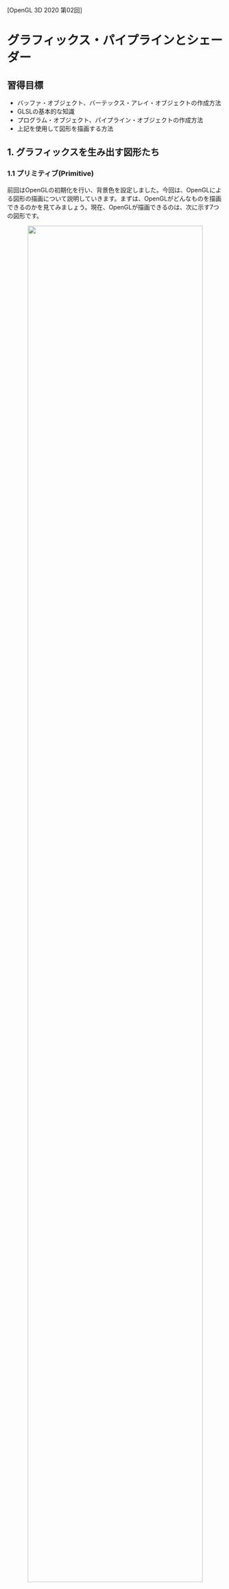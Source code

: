 [OpenGL 3D 2020 第02回]

# グラフィックス・パイプラインとシェーダー

## 習得目標

* バッファ・オブジェクト、バーテックス・アレイ・オブジェクトの作成方法
* GLSLの基本的な知識
* プログラム・オブジェクト、パイプライン・オブジェクトの作成方法
* 上記を使用して図形を描画する方法

## 1. グラフィックスを生み出す図形たち

### 1.1 プリミティブ(Primitive)

前回はOpenGLの初期化を行い、背景色を設定しました。今回は、OpenGLによる図形の描画について説明していきます。まずは、OpenGLがどんなものを描画できるのかを見てみましょう。現在、OpenGLが描画できるのは、次に示す7つの図形です。

<p align="center">
<img src="images/02_kind_of_primitives.png" width="90%" />
</p>

|定数名|説明|
|---|---|
|<ruby>GL_POINTS<rt>ジーエル・ポインツ</rt></ruby>|点の集まりです|
|<ruby>GL_LINES<rt>ジーエル・ラインズ</rt></ruby>|直線の集まりです|
|<ruby>GL_LINE_STRIP<rt>ジーエル・ライン・ストリップ</rt></ruby>|連続した直線です|
|<ruby>GL_LINE_LOOP<rt>ジーエル・ライン・ループ</rt></ruby>|GL_LINE_STRIPの最初と最後の点の間にも直線が引かれます|
|<ruby>GL_TRIANGLES<rt>ジーエル・トライアングルズ</rt></ruby>|三角形の集まりです|
|<ruby>GL_TRIANGLE_STRIP<rt>ジーエル・トライアングル・ストリップ</rt></ruby>|辺のつながった三角形の集まりです|
|<ruby>GL_TRIANGLE_FAN<rt>ジーエル・トライアングル・ファン</rt></ruby>|辺のつながった、最初の頂点を共有する三角形の集まりです|

これらの図形のことを「プリミティブ(Primitive)」と呼びます。プリミティブというのは「原型、原始的」という意味の英単語です。この7種類で表現できない形状は、プリミティブ組み合わせて作ります。あらゆる図形の原型となる形状だから「プリミティブ」という名前が付けられているのです。

>**【消えた四角形・多角形プリミティブ】**<br>OpenGL 3.0以前は、四角形を表す`GL_QUADS`(ジーエル・クアッズ)や、多角形を表す`GL_POLYGON`(ジーエル・ポリゴン)といったプリミティブがありました。しかし、それらはより基本的な形状で再現が可能なため、バージョン3.1において削除されました。<br>他に「隣接頂点付きプリミティブ」というプリミティブもあるのですが、「ジオメトリシェーダー」専用なので、本テキストでは扱いません。

このうち、現在もっともよく使われている図形は`GL_TRIANGLES`です。というのも、このプリミティブだけであらゆる図形を表現できるからです。現代の多くのGPUは、`GL_TRIANGLES`を特に効率的に処理できるように作られています。

>**【昔のGL_TRIANGLESは日陰者だった！？】**<br>まだPS2が現役のゲーム機だった頃、プリミティブの王者は`GL_TRIANGLE_STRIP`でした。その頃の`GL_TRIANGLES`はマイナーで非効率なプリミティブに過ぎませんでした。しかし、GPUの進化スピードは圧倒的で、わずか1世代で彼らの立場は逆転してしまいました。もはや`GL_TRIANGLE_STRIP`や`GL_TRIANGLE_FAN`を使おうとする者はいません。

### 1.2 <ruby>頂点<rt>ちょうてん</rt></ruby>(Vertex)

プリミティブを構成する点のことを「頂点(Vertex(バーテックス))」といいます。そして、頂点の座標や色などのパラメータの集合を「頂点データ」といいます。ゲームのキャラクターや背景のほとんどは、どんなに複雑な形状であっても、これらのプリミティブを組み合わせることで描画されています。

また、同じ頂点データであっても、プリミティブを変えることで異なる図形を描画することができます。

<div style="page-break-after: always"></div>

## 2. グラフィックス・パイプライン

### 2.1 グラフィックス・パイプラインの概要

OpenGLはプリミティブを描画することできる、ということが分かりました。早速描画しよう！となるところですが、その前に、OpenGLがどのような手順でプリミティブを描画するのかを説明しましょう。

OpenGLの描画は、それぞれが異なる処理を行う「ステージ」という単位に分けられています。ステージが順番に実行されることで、最終的にレンダー・バッファ(Render Buffer。描画した画像を格納するメモリ上の領域)にプリミティブが描画されます。

この、「ステージが順番に実行される仕組み」のことを「グラフィックス・パイプライン」と呼びます。グラフィックス・パイプラインは次のような構造になっています。

<p align="center">
<img src="images/02_graphics_pipeline.png" width="75%" />
</p>

「石油パイプライン」という言葉を聞いたことがあるでしょうか。金属製の筒(つつ)を、線のように長くつないだもので、石油はこの中を通って、ある地点から別の地点へと運ばれていきます。グラフィックス・パイプラインは名前の通り、石油ではなく画像を運びます。

石油パイプラインと違うところは、画像がパイプラインの中を進んでいくごとに、少しずつ加工されていく点です。自動車工場なんかで製品がベルトコンベアの上を流れていって、それをちょっとずつ組み立てていく「ライン生産方式」のほうが、イメージとしては近いでしょう。

### 2.2 <ruby>Vertex Puller<rt>バーテックス・プラー</rt></ruby>(VP)

ここからは、パイプラインの動作を順番に説明します。VP(バーテックス・プラー)はグラフィックス・パイプラインの最初のステージです。VPはGPUメモリからひとつずつ頂点データを取り出し、Vertex  Shaderステージへ渡します。取り出されるのは頂点データのうちVertex Shaderが実際に必要とする情報だけです。どの情報を取り出せばいいかは、「頂点アトリビュート」というパラメーターで設定します。

>**【補足】**<br>Vertex(ばーてっくす)は「頂点」という意味で、Pull(ぷる)は「引っ張る」という意味です。つまり、Vertex Pull-erは「頂点データを引っ張り出す装置」といった意味合いになります。

### 2.3 <ruby>Vertex Shader<rt>バーテックス・シェーダー</rt></ruby>(VS)

VS(バーテックス・シェーダー)は最初のプログラム可能なステージです。VPで読み取られた全ての頂点データは、最初にこのステージで処理されます。VSでは、プリミティブの回転、拡大縮小、移動のほか、座標系の変換、頂点単位のライティングなど、様々な操作を行うことができます。VSは省略できません。

>**【補足】**<br>Shade(しぇーど)は「光を遮る、陰影を付ける」という意味です。ですから、Shade-rは「陰影を付ける装置」といった意味になります。

### 2.4 <ruby>Tessellation Control Shader<rt>テッセレーション・コントロール・シェーダー</rt></ruby>(TCS)

TCS(テッセレーション・コントロール・シェーダー)は「テッセレーション」ステージの最初のステージです。テッセレーション・ステージは3つのステージで構成され、共同で「テッセレーション」と呼ばれる処理を行います。テッセレーションは「同じ模様を隙間なく敷き詰める」という意味の単語です。コンピューター・グラフィックスの世界では「描画する画像に細かなディテールを加えるために、プリミティブをより多くの小さなプリミティブに分割する」操作のことを指します。

基本的な使い方は、頂点データを低ポリゴンモデルにしておき、テッセレーション・ステージで高ポリゴンモデルを生成する、というものです。頂点データは低ポリゴンモデルのみ用意すればいいので、GPUメモリを節約できます。

TCSは、新たに作成する小さなプリミティブの頂点データを、どこに、どのように作成するかを指定する作業を担当します。TCSはVSと同様にプログラム可能なステージです。テッセレーション・ステージは省略可能ですが、3つのステージはセットで扱われるため、3つ全てを使用するか、全て省略するかのいずれかになります。

本テキストではテッセレーションについては扱いません。そのため、TCSについてもこれ以上詳細な説明はしませんが、このようなステージがあるということは覚えておいてください。

### 2.5 <ruby>Tessellation Primitive Generation<rt>テッセレーション・プリミティブ・ジェネレーター</rt></ruby>(TPG)

TPG(テッセレーション・プリミティブ・ジェネレーション)は「テッセレーション」ステージの2番目のステージです。これはVPと同じく固定機能のステージです。TPGはTCSからの情報を受け取り、実際に小さなプリミティブへと分割し、最後のテッセレーション：ステージであるTESへと送ります。

### 2.6 <ruby>Tessellation Evaluation Shader<rt>テッセレーション・エバリュエーション・シェーダー</rt></ruby>(TES)

TES(テッセレーション・エバリュエーション・シェーダー)は最後の「テッセレーション」ステージです。TESはTCS同様にプログラム可能なステージで、TPGから受け取ったプリミティブの座標や色を変形し、実際に複雑なディテールを加える役割を持ちます。

### 2.7 <ruby>Geometry Shader<rt>ジオメトリ・シェーダー</rt>(GS)

GS(ジオメトリ・シェーダー)は、ひとつのプリミティブの全頂点データを受け取り、0個以上のプリミティブの頂点データを生成して後段のステージへ送ります。プリミティブを増やすという点は「テッセレーション」ステージと似ていますが、このステージの特徴は、頂点を増やすだけでなく、削除もできることです。

テッセレーションは「元のプリミティブを分割する」という処理に最適化され、大量のプリミティブを生成するのに向いているのに対して、GSは「プリミティブの頂点データから別のプリミティブを生成する、あるいは削除する」という、比較的小規模かつ汎用的な処理を得意とします。

GSはプログラム可能なステージです。また、テッセレーション・ステージと同様に省略することができます。GSはパーティクルの描画や輪郭線の生成など、様々な用途で使われています。本テキストではGSは扱いません。

### 2.8 <ruby>Primitive Assembly<rt>プリミティブ・アセンブリ</rt></ruby>(PA)

PA(プリミティブ・アセンブリ)は、前段のステージで変換された1つ以上の頂点データを蓄積し、プリミティブを構成できる数になった段階で、まとめて次のステージへ渡します。例えば`GL_TRIANGLES`の場合は3つです。PAは固定機能のステージです。

### 2.9 <ruby>Rasterization<rt>ラスタライゼーション</rt></ruby>(RS)

RS(ラスタライゼーション)は、PAから送られたプリミティブをもとにフラグメントと呼ばれるピクセル片を生成し、後段のFragment Shaderへと送ります。RSは固定機能ステージです。各フラグメントは2～3つの頂点データを補間した値を持ちます。

RSはまた、裏向きのプリミティブを除去したり(カリングといいます)、プリミティブの画面に表示されない部分を切り捨てたり (クリッピングといいます) します。また、RSは「ビューポート」というパラメータを使って、「クリッピング空間」から「スクリーン空間」への変換を行います。これらについては今後のテキストで説明します。

### 2.10 <ruby>Fargment Shader<rt>フラグメント・シェーダー</rt></ruby>(FS)

FS(フラグメント・シェーダー)は最後のプログラム可能なステージで、RSより送られてきたフラグメントから、実際の色を計算します。VSがひとつの頂点データを受けとり、ひとつの頂点を送り出すように、FSもひとつのフラグメントを受け取り、ひとつの色を送り出します。FSは主に、フラグメント単位のライティングを行うために使用されます。

>**【補足】**<br>Fragment(ふらぐめんと)は「破片、断片」という意味です。OpenGLにおける「Fragment」とは、RSがプリミティブを分解したあとの、ピクセル単位の個々の領域を指す単語です。

### 2.11 <ruby>Per-Fragment Operations<rt>パー・フラグメント・オペレーション</rt></ruby>(PFO)

PFO(パー・フラグメント・オペレーションズ)はグラフィックス・パイプラインの最後のステージです。PFOは固定機能のステージで、FSから送られてきた色情報と深度情報を「レンダー・バッファ」や「デプス・バッファ」、「ステンシル・バッファ」と呼ばれるメモリ上の領域に書き込んでくれます。

PFOはまた、FSからの色情報とレンダー・バッファの色を、さまざまな方法で合成する機能も備えています。このステージの結果が、レンダー・バッファに書き込まれることになります。

### 2.12 この章のまとめ

OpenGLでは、グラフィックス・パイプラインに頂点データや座標変換行列などのパラメータを送り込むことで、プリミティブを描画します。また、グラフィックス・パイプラインのパラメータを変えることで、同じ頂点データでも異なる表現を行うことが可能です。本テキストでは、実際に頂点シェーダーとフラグメントシェーダーのプログラムを作成してもらいます。

<div style="page-break-after: always"></div>

## 3. 頂点バッファ

### 3.1 <ruby>GLContext<rt>ジーエル・コンテキスト</rt></ruby>名前空間を定義する

プリミティブの描画は以下の手順で行います。

1. 「バッファ・オブジェクト」を作成し、頂点データを格納する。
2. 「バーテックス・アレイ・オブジェクト」を作成し、頂点データをグラフィックス・パイプラインに接続する。
3. シェーダー・コードから「プログラム・オブジェクト」を作成する。
4. 「パイプライン・オブジェクト」を作成し、シェーダーをグラフィックス・パイプラインに接続する。
5. 「バーテックス・アレイ・オブジェクト」と「パイプライン・オブジェクト」を使って図形を描画する。

基本的にOpenGLのすべての機能は、直接または間接にOpenGLコンテキストと関わっています。そこで、本テキストでは`GLContext`(ジーエル・コンテキスト)という名前空間を作成し、上記の手順に必要な関数やクラスはすべてこの名前空間内に定義することにします。

なんでも`Main.cpp`に書いてしまうと、必要な関数やクラスが見つけにくくなってしまいます。ですから、`GLContext`名前空間用のファイルを追加しましょう。「ソリューションエクスプローラー」の「ソースファイル」を右クリックし、「追加→新しい項目」と選択して「新しい項目の追加」ウィンドウを開いてください。

<p align="center">
<img src="images/02_add_new_header_file.png" width="80%" />
</p>

左側のリストの`Visual C++`をクリックし(①)、次に中央のリストの`ヘッダーファイル(.h)`をクリックします(②)。そして、「名前」テキストボックスに`GLContext.h`と入力してください(③)。次に、「場所」テキストボックスの内容が`プロジェクトのパス\Src`となるように、末尾に`\Src`を加えてください。既に付いている場合は何もしなくて結構です(④)。

①～④が正しく指定できていることを確認したら、「追加」ボタンをクリックします(⑤)。これでヘッダファイルが追加されました。

ソリューションエクスプローラーから`GLContext.h`を選択して開いてください。そして、そこに以下のプログラムを追加してください(`#pragma once`は消してください)。

```diff
+/**
+* @file GLContext.h
+**/
+#ifndef GLCONTEXT_H_INCLUDED
+#define GLCONTEXT_H_INCLUDED
+#include <glad/glad.h>
+
+namespace GLContext {
+
+} // namespace GLContext
+
+#endif // GLCONTEXT_H_INCLUDED
+
```

さらに、`GLContext.cpp`を追加しましょう。`GLContext.h`のときと同じ手順で「新しい項目の追加」ウィンドウを開きます。今度は中央のリストから`C++ファイル(.cpp)`を選択し、名前欄に`GLContext.cpp`と入力してください。場所が`プロジェクトのパス\Src`となっていることを確認したら、「追加」ボタンをクリックしてください。

「ソリューションエクスプローラー」から`GLContext.cpp`を開き、次のプログラムを追加してください。

```diff
+/**
+* @file GLContext.cpp
+*/
+#include "GLContext.h"
+
+/**
+* OpenGLコンテキストに関する機能を格納する名前空間.
+*/
+namespace GLContext {
+
+} // namespace GLContext
+
```

### 3.2 頂点データ型を定義する

全てのプリミティブは頂点の集まりです。1章の図で、番号の振られた点のひとつひとつが頂点です。プリミティブを描画するためには、まず頂点のデータ構造を設計し、その構造に従って頂点データを用意しなければなりません。

前述のとおり、OpenGLのプリミティブの種類は限定されています。そのかわり、頂点を定義するためのデータ構造は、ある程度自由に設計できるようになっています。各頂点には少なくとも16個のパラメータを割り当てることができます。それぞれのデータは8bitから64bitまでの様々な型を使えます。

頂点データはこの情報に従ってグラフィックス・パイプラインへと送られます。そしてバーテックス・プラーが必要なデータだけを取り出して、次のステージへと送り出します。

ということで、まずは頂点データを用意します。最初に頂点データの構造を設計します。頂点データには、座標、頂点色、テクスチャ座標など、さまざまな要素が含まれます。これは例えば`float`型の配列などで定義することもできます。しかし単なる配列では、ある値がどの要素を表したものなのかが分かりにくいです。また、すべての要素に同じ型を使わなければなりません。

そこで、通常は要素ごとに構造を定義します。今回は、座標と色という2つの要素を、C++の構造体として定義していきす。座標は`Position`(ポジション)、色は`Color`(カラー)という名前にします。`GLContext.h`のインクルード指令の下に、次のプログラムを追加してください。

```diff
 #ifndef GLCONTEXT_H_INCLUDED
 #define GLCONTEXT_H_INCLUDED
 #include <glad/glad.h>
+
+/// 三次元座標型.
+struct Position
+{
+  float x, y, z;
+};
+
+/// RGBAカラー型.
+struct Color
+{
+  float r, g, b, a;
+};

 namespace GLContext {

 } // namespace GLContext
```

### 3.3 頂点データを定義する

定義した型を使って「頂点データ」を作ります。最初なので、三角形をひとつだけ作ることにします。まずはヘッダファイルをインクルードします。`Main.cpp`を開き、`glad.h`のインクルード文の下に次のプログラムを追加してください。

```diff
 * @file Main.cpp
 */
 #include <glad/glad.h>
+#include "GLContext.h"
 #include <GLFW/glfw3.h>
 #include <string>
 #include <iostream>
```

続いて、プラグマ指令の下に次のプログラムを追加してください。

```diff
 #include <iostream>

 #pragma comment(lib, "opengl32.lib")
+
+/// 座標データ.
+const Position positions[] = {
+  {-0.33f, -0.5f, 0.5f },
+  { 0.33f, -0.5f, 0.5f },
+  { 0.0f,  0.5f, 0.5f },
+};
+
+/// 色データ.
+const Color colors[] = {
+  { 0.0f, 0.0f, 1.0f, 1.0f }, // 青
+  { 0.0f, 1.0f, 0.0f, 1.0f }, // 緑
+  { 1.0f, 0.0f, 0.0f, 1.0f }, // 赤
+};

 /**
 * OpenGLからのメッセージを処理する.
```

`positions`(ポジションズ, positionの複数形)の3つの値は、頂点のX,Y,Z座標です。`colors`(カラーズ, colorの複数形)は赤(R)、緑(G)、青(B)、不透明度(A)です。頂点座標は「ワールド座標系」という空間内の位置を示しています。今回のプログラムでは、ワールド座標系は、次に示すような中心を原点(0,0,0)とする空間となります。

<p align="center">
<img src="images/02_world_coordinates.png" width="50%" />
</p>

図ではZ軸が斜めに描かれていますが、実際には原点からまっすぐ奥へ向かっています。また、ここでは空間の大きさを±1としています。空間について何も設定しない場合、OpenGLはこの大きさの空間に含まれるものを画面に表示します。空間や座標系については、次回以降の講義で説明します。

カラーは各色成分の量で、`0.0`～`1.0`の値をとります。例えば`{1, 0, 0, 1}`は「不透明な赤色」です。また、コンピュータグラフィックスのRGB成分は、色成分を重ねていくと明るさが上がる「加色混合法」が使われます。そのため、`{1,1,1,1}`は「不透明な白」、`{0,0,0,1}`は「不透明な黒」となります。

### 3.4 <ruby>Vertex Buffer Object<rt>バーテックス・バッファ・オブジェクト</rt></ruby>(VBO)を作成する

頂点データを格納するオブジェクトのことを`Vertex Buffer Object`(VBO, バーテックス・バッファ・オブジェクト)といいます。`VBO`はGPUメモリに作られる「バッファ・オブジェクト(データを格納するメモリ上の領域)」の一種です。

VBOを作成するには、`glCreateBuffers`(ジーエル・クリエイト・バッファーズ)と`glNamedBufferStorage`(ジーエル・ネームド・バッファ・ストレージ)を使います。これらをVBOを作成する関数としてまとめましょう。名前は`CreateBuffer`(クリエイト・バッファ)とします。`GLContext.h`を開き、次のプログラムを追加してください。

```diff
   float r, g, b, a;
 };

 namespace GLContext {
+
+GLuint CreateBuffer(GLsizeiptr size, const GLvoid* data);

 } // namespace GLContext

 #endif // GLCONTEXT_H_INCLUDED
```

`GLsizeiptr`(ジーエル・サイズ・アイ・ポインタ)や`GLvoid`(ジーエル・ボイド)、`GLuint`(ジーエル・ユー・イント)は、`glad.h`においてtypedef宣言されている型です。x86環境では、それぞれC++の`int`、`void`、`unsigined int`と同じ意味を持ちます。しかし、他の環境では異なる宣言になっている可能性があります。

というのも、OpenGLではパラメータごとに必要なビット数が厳密に決められているからです。C++言語では型のビット数にある程度の自由を認めています。そのため、ある環境では32ビットだったのに別の環境では64ビットになる、ということがありえます。

そこで、OpenGLは専用の型を使うことで、どんな環境でもビット数が変わらないようにしているのです。

>**【`GLsizeiptr`ってどんな型？】**<br>
>`sizei`の部分が「何かの量または大きさ(つまりサイズ)を表す整数型」という意味、`ptr`の部分が「ポインタに変換可能な型」という意味です。

続いて`GLContext.cpp`を開き、次のプログラムを追加してください。

```diff
 /**
 * OpenGLコンテキストに関する機能を格納する名前空間.
 */
 namespace GLContext {
+
+/**
+* バッファオブジェクトを作成する.
+*
+* @param size データのサイズ.
+* @param data データへのポインタ.
+*
+* @return 作成したバッファオブジェクト.
+*/
+GLuint CreateBuffer(GLsizeiptr size, const GLvoid* data)
+{
+  GLuint id = 0;
+  glCreateBuffers(1, &id);
+  glNamedBufferStorage(id, size, data, 0);
+  return id;
+}

 } // namespace GLContext
```

`glCreateBuffers`(ジーエル・クリエイト・バッファーズ)は、OpenGLの管理下にあるメモリ領域を扱うためのオブジェクト(バッファ・オブジェクトと言います)を作成します。

<p><code class="tnmai_code"><strong>【書式】</strong><br>
glCreateBuffers(作成する個数, 作成したオブジェクトのID格納先アドレス);
</code></p>

この関数は同時に複数のバッファ・オブジェクトを作成できますが、通常はひとつずつ作ります。というのは、同時に複数作る機会はほとんどないからです。

`glNamedBufferStorage`(ジーエル・ネームド・バッファ・ストレージ)は、バッファ・オブジェクトのメモリを確保し、そこにデータを転送する関数です。

<p><code class="tnmai_code"><strong>【書式】</strong><br>
glNamedBufferStorage(バッファ・オブジェクトのID, データのバイト数,<br>
&emsp;転送するデータのアドレス, 利用方法);
</code></p>

最後にある「利用方法」という引数は、メモリの読み書きを行うかどうか、行うならいつ・どのような手段で行うか、といった情報を指定します。OpenGLはこのパラメーターに応じて、バッファ・オブジェクトが最もパフォーマンスを発揮できるような設定をしてくれます。利用方法には以下の6種類があり、用途に応じて組み合わせることができます。何も指定しない場合は`0`を設定します。

|名前|説明|
|:-:|:--|
|<ruby>GL_DYNAMIC_STORAGE_BIT<rt>ジーエル・ダイナミック・ストレージ・ビット</rt></ruby> | `glBufferSubData`を使って更新することができる。|
|<ruby>GL_MAP_READ_BIT<rt>ジーエル・マップ・リード・ビット</rt></ruby> | `glMapBufferRange`を使って読み取ることができる。 |
|<ruby>GL_MAP_WRITE_BIT<rt>ジーエル・マップ・ライト・ビット</rt></ruby> | `glMapBufferRange`を使って書き込むことができる。 |
|<ruby>GL_MAP_PERSISTENT_BIT<rt>ジーエル・マップ・パーシステント・ビット</rt></ruby> | `GPU`が読み書きを行っている最中でも読み書きできる。 |
|<ruby>GL_MAP_COHERENT_BIT<rt>ジーエル・マップ・コヒーレント・ビット</rt></ruby> | 書き込みの結果が次の処理ですぐ利用できれる。 |
|<ruby>GL_CLIENT_STORAGE_BIT<rt>ジーエル・クライアント・ストレージ</rt></ruby> | OpenGLに読み書き用のCPUメモリの確保を許可する。 |

どの利用方法を選ぶべきなのかは状況次第です。例えば3Dモデルの描画では全く使いません。しかし、例えばスプライトのようなオブジェクトでは、頂点データを毎フレーム更新する必要があります。その場合は`GL_MAP_WRITE_BIT`などを指定して書き込みを可能にします。

>**【補足】**<br>
>OpenGL バージョン4.4以前は、`glGenBuffers`、`glBindBuffer`、`glBufferData`という関数を使ってVBOを作成していました。バージョン4.5で作り方が変わった理由は、これらの関数が現代的なGPUの特性に合っておらず、扱いにくくなってきたからです。

### 3.5 <ruby>Vertex Array Object<rt>バーテックス・アレイ・オブジェクト</rt></ruby>(VAO)について

頂点データには座標や色といったさまざまな情報を、16種類まで指定することができます。どのような情報を指定するかはプログラマが自由に決められます。頂点データの構造を示すパラメーターのことを「頂点アトリビュート(vertex attribute)」といいます(attributeは「属性、特質」という意味です)。

<p align="center">
<img src="images/02_vao_attrib_binding.png" width="90%" />
</p>

OpenGLのグラフィックス・パイプラインにおいて、最初に頂点データを受け付けるのは`Vertex Puller(VP)`です。`VP`には少なくとも16個の「データの入り口」があります(環境によってはもっと多いこともあります)。つまり、少なくとも16個の頂点アトリビュートを設定できるということです。

さらに、頂点データを保持するバッファ・オブジェクトを、頂点アトリビュートを割り当てる必要があります。バッファ・オブジェクトと頂点アトリビュートを結びつけるパラメーターを「バインディング・ポイント」といいます。

OpenGLには、この2つの設定を行うための`Vertex Array Object`(VAO, バーテックス・アレイ・オブジェクト)というデータ構造が用意されています。上の図にあるように、頂点アトリビュートとバインディング・ポイントはそれぞれ配列(のようなもの)として、VAOによって管理されます。

VAOの作成と頂点アトリビュートの設定は、以下の手順で行います。

1. `glCreateVertexyArrays`(ジーエル・クリエイト・バーテックス・アレイズ)関数でVAOを作成。
2. `glEnableVertexArrayAttrib`(ジーエル・イネーブル・バーテックス・アレイ・アトリブ)、`glVertexArrayAttribFormat`(ジーエル・バーテックス・アレイ・アトリブ・フォーマット)、`glVertexArrayAttribBinding`(ジーエル・バーテックス・アレイ・アトリブ・バインディング)という3つの関数で頂点アトリビュートを設定。
3. `glVertexArrayVertexBuffer`(ジーエル・バーテックス・アレイ・バーテックス・バッファ)関数で頂点データをバインディング・ポイントに割り当てる。

### 3.6 VAOを作成する

それでは`VAO`を作成していきましょう。今回は、説明をしながら少しずつ作っていきます。`VAO`を作成するには`glCreateVertexArrays`(ジーエル・クリエイト・バーテックス・アレイズ)関数を使います。

まずは関数宣言を追加します。名前は`CreateVertexArray`(クリエイト・バーテックス・アレイ)としましょう。`GLContext.h`を開き、`CreateBuffer`関数の宣言の下に、次のプログラムを追加してください。

```diff
 namespace GLContext {

 GLuint CreateBuffer(GLsizeiptr size, const GLvoid* data);
+GLuint CreateVertexArray(GLuint vboPosition, GLuint vboColor);

 } // namespace GLContext

 #endif // GLCONTEXT_H_INCLUDED
```

続いて`GLContext.cpp`を開き、`CreateBuffer`関数の定義の下に次のプログラムを追加してください。

```diff
   glNamedBufferStorage(id, size, data, 0);
   return id;
 }
+
+/**
+* Vertex Array Objectを作成する.
+*
+* @param vboPosition VAOに関連付けられる座標データ.
+* @param vboColor    VAOに関連付けられるカラーデータ.
+*
+* @return 作成したVAO.
+*/
+GLuint CreateVertexArray(GLuint vboPosition, GLuint vboColor)
+{
+  GLuint id = 0;
+  glCreateVertexArrays(1, &id);
+
+  return id;
+}

 /**
 * OpenGLからのメッセージを処理する.
```

`glCreateVertexArrays`関数は、作成するのがVAOである、ということを除いては`glCreateBuffers`関数と似ています。

<p><code class="tnmai_code"><strong>【書式】</strong><br>
glCreateVertexArrays(作成する個数, 作成したVAOのID格納先アドレス);
</code></p>

この関数はまだ完成していません。このあと数節にわたって機能を追加し、段階的に完成させていきます。

<br>

### 3.7 頂点アトリビュートの有効化

次は頂点アトリビュートを有効化します。これには `glEnableVertexArrayAttrib`関数を使います。VAOを作成するプログラムの下に、次のプログラムを追加してください。

```diff
 GLuint CreateVertexArray(GLuint vboPosition, GLuint vboColor)
 {
   GLuint id = 0;
   glCreateVertexArrays(1, &id);
+
+  const GLuint positionIndex = 0;
+  glEnableVertexArrayAttrib(id, positionIndex);

   return id;
 }
```

定数`positionIndex`(ポジション・インデックス)は「有効にする頂点アトリビュートの番号」です。定数として定義しているのは、同じ番号をこのあとでも使うからです。こうして定数にしておくと、番号を変えたくなったときはこの定数を変えるだけで済みます。

`glEnableVertexArrayAttrib`関数の書式は次のようになっています。

<p><code class="tnmai_code"><strong>【書式】</strong><br>
glEnableVertexArrayAttrib(VAOのID, 頂点アトリビュートの番号);
</code></p>

この関数の機能は、「VAOのID」で指定されたVAOに対して、「頂点アトリビュートの番号」で指定した頂点アトリビュートを有効化する、というものです。

初期状態ではすべての番号が無効化されています。無効な頂点アトリビュートは、たとえ頂点データが指定されていても、それをグラフィックス・パイプラインには送りません。有効にすることで、頂点データがグラフィックス・パイプラインに送られるようになります。

「頂点アトリビュート」は、割り当てられたバッファ・オブジェクトから頂点データを取り出し、自分と同じ番号の「データの入り口」に送ります。データの入り口は16個あるので、頂点アトリビュートの番号は0～15のいずれかになります。

### 3.8 頂点アトリビュートを設定する

続いて、頂点アトリビュートを設定しましょう。これには`glVertexArrayAttribFormat`と`glVertexArrayAttribBinding`を使います。頂点アトリビュートを有効にするプログラムに、次のプログラムを追加してください。

```diff
   glCreateVertexArrays(1, &id);

   const GLuint positionIndex = 0;
+  const GLuint positionBindingIndex = 0;
   glEnableVertexArrayAttrib(id, positionIndex);
+  glVertexArrayAttribFormat(id, positionIndex, 3, GL_FLOAT, GL_FALSE, 0);
+  glVertexArrayAttribBinding(id, positionIndex, positionBindingIndex);

   return id;
 }
```

定数`positionBindingIndex`(ポジション・バインディング・インデックス)は、「割り当てるバインディング・ポイントの番号」です。これも1回限りではないので定数としています。

`glVertexArrayAttribFormat`関数は、VPに送り込むデータの種類や数などを設定します。

<p><code class="tnmai_code"><strong>【書式】</strong><br>
glVertexArrayAttribFormat(VAOのID, 頂点アトリビュートの番号,<br>
&emsp;要素に含まれるデータ数, データの型, 正規化の有無, 相対オフセット値);
</code></p>

「VAOのID」、「頂点アトリビュートの番号」はすぐに理解できると思います。「要素に含まれるデータ数」は、例えば上記のプログラムでは`3`になっています。ここで設定する要素はX, Y, Zの3つのデータで構成される三次元座標だからです。もし二次元座標を設定するなら`2`になるでしょう。

「データの型」は、要素を構成する個々のデータの型を指定します。三次元座標型のデータ型は`float`なので、対応するOpenGLの型である<ruby>`GL_FLOAT`<rt>ジーエル・フロート</rt></ruby>を指定しています。

「正規化の有無」と「相対オフセット値」の2つは、より効率的なデータ構造を作るためのパラメーターですi。当面は、これらについて気にする必要はありません。常に`GL_FALSE`と`0`を指定してください。

>**【正規化の有無と相対オフセット値】**<br>
>詳しくは`https://www.khronos.org/registry/OpenGL-Refpages/gl4/html/glVertexAttribFormat.xhtml`を参照してください。

`glVertexArrayAttribBinding`関数は、頂点アトリビュートが参照する「バインディング・ポイント」を設定します。

<p><code class="tnmai_code"><strong>【書式】</strong><br>
glVertexArrayAttribBinding(VAOのID, 頂点アトリビュートの番号,<br>
&emsp;バインディング・ポイントの番号);
</code></p>

上記のプログラムでは「頂点アトリビュートの番号」は`positionIndex`、つまり`0`で、「バインディング・ポイントの番号」は`positionBindingIndex`、これも`0`です。ですから、「0番目の頂点アトリビュートに、0番目のバインディング・ポイントを割り当てる」という意味になります。

### 3.9 バッファ・オブジェクトをバインディング・ポイントに設定する

最後に、バッファ・オブジェクトをバインディング・ポイントに割り当てます。これには`glVertexArrayVertexBuffer`(ジーエル・バーテックス・アレイ・バーテックス・バッファ)関数を使います。頂点アトリビュートを設定するプログラムの下に、次のプログラムを追加してください。

```diff
   glVertexArrayAttribFormat(id, positionIndex, 3, GL_FLOAT, GL_FALSE, 0);
   glVertexArrayAttribBinding(id, positionIndex, positionBindingIndex);
+  glVertexArrayVertexBuffer(
+    id, positionBindingIndex, vboPosition, 0, sizeof(Position));

   return id;
 }
```

`glVertexArrayVertexBuffer`関数は、バッファ・オブジェクトをバインディング・ポイントに割り当てます。同時にデータの取り出し方も指定します。

<p><code class="tnmai_code"><strong>【書式】</strong><br>
glVertexArrayVertexBuffer(VAOのID, バインディング・ポイントの番号,<br>
&emsp;バッファ・オブジェクトのID, 最初の要素の位置, 要素間の距離);
</code></p>

最初の3つの引数については難しくないでしょう。残る2つが「データの取り出し方」を指定する引数です。

「最初の要素の位置」には、VPに送る要素の位置をバッファ・オブジェクト先頭からのバイト数で指定します。実はバッファ・オブジェクトには目的の異なる要素をまとめて入れられます。その場合、この引数を使って要素の位置を指定します。今回は、バッファ・オブジェクトごとに一種類の要素だけ入れていくので`0`を指定しています。

「要素間の距離」は、ある要素の先頭から次の要素の先頭までのバイト数です。一般的には要素自身のバイト数を指定します(上記のプログラムでは`sizeof(Position)`になります)。

<p align="center">
<img src="images/02_buffer_object_offset.png" width="40%" /><br>
[赤=最初の要素の位置　青=要素間の距離]
</p>

>**【補足】**<br>上の図で要素間の距離が`12`なのは、三次元座標が3つの`float`で表されているからです。ほとんどの環境では`float`の大きさは4バイトなので、`4 * 3 = 12`バイトになるわけです。

### 3.10 カラー要素の頂点アトリビュートを設定する

三次元座標に続いて、カラー要素を頂点アトリビュートに設定しましょう。三次元座標の頂点アトリビュートを設定するプログラムの下に、次のプログラムを追加してください。

```diff
   glVertexArrayAttribBinding(id, positionIndex, positionBindingIndex);
   glVertexArrayVertexBuffer(
     id, positionBindingIndex, vboPosition, 0, sizeof(Position));
+
+  const GLuint colorIndex = 1;
+  const GLuint colorBindingIndex = 1;
+  glEnableVertexArrayAttrib(id, colorIndex);
+  glVertexArrayAttribFormat(id, colorIndex, 4, GL_FLOAT, GL_FALSE, 0);
+  glVertexArrayAttribBinding(id, colorIndex, colorBindingIndex);
+  glVertexArrayVertexBuffer(id, colorBindingIndex, vboColor, 0, sizeof(Color));

   return id;
 }
```

番号が`1`になっていたり、「要素に含まれるデータ数」が`4`になっていたりと、三次元座標のときとは細部が異なる点に注意してください。

### 3.11 早期にエラーを補足する

ところで、もしバッファ・オブジェクトの作成に失敗すると、IDは0になります。そのことに気づかずに`CreateVertexArray`の引数にしてしまったら、一体どうなるのでしょう？

答えは「何も起こらない」です。`glVertexArrayVertexBuffer`関数のバッファ・オブジェクトIDが0だった場合、単に割り当てを解除するだけです。もともと割り当てられていなければ何もしません。

さて、ここからが問題です。バッファ・オブジェクトが割り当てられていないので、頂点データが`VP`に送られることもありません。結果として「エラーはないのに画面には何も表示されない、あるいは変な表示になる」ということが起こります。こういう状態を直さずに後回しにすると、そのうちどこを直せばいいのか分からなくなってしまいます。

こういうことを防ぐには、早い段階でエラーを補足することが大切です。今回の場合は「バッファ・オブジェクトが0の場合は0を返す」とするのがよいでしょう。`CreateVertexArray`関数の先頭に、次のプログラムを追加してください。

```diff
 GLuint CreateVertexArray(GLuint vboPosition, GLuint vboColor)
 {
+  if (!vboPosition || !vboColor) {
+    std::cerr << "[エラー]" << __func__ << ":バッファオブジェクトが0です。\n";
+    return 0;
+  }
+
   GLuint id = 0;
   glCreateVertexArrays(1, &id);
```

これでVAOを作成する関数は完成です。

### 3.12 VAOを作成する

作成した頂点データから`VAO`を作成しましょう。メインループの手前に、次のプログラムを追加してください。

```diff
     glfwTerminate();
     return 1;
   }

   glDebugMessageCallback(DebugCallback, nullptr);
+
+  // VAOを作成する.
+  const GLuint vboPosition = GLContext::CreateBuffer(sizeof(positions), positions);
+  const GLuint vboColor = GLContext::CreateBuffer(sizeof(colors), colors);
+  const GLuint vao = GLContext::CreateVertexArray(vboPosition, vboColor);
+  if (!vao) {
+    return 1;
+  }

   // メインループ.
   while (!glfwWindowShouldClose(window)) {
     glClearColor(0.1f, 0.3f, 0.5f, 1.0f);
```

`CreateBuffer`関数で座標バッファとカラーバッファを作成し、それを`CreateVertexArray`関数に渡して`VAO`を作成します。作成に成功すれば、`vao`変数には0以外の値が代入されます。そこで、`vao`が`0`ならば`1`を返して終了するようにしています。

これで`VAO`を作ることができました。

<div style="page-break-after: always"></div>

## 4. シェーダー

### 4.1 頂点シェーダー

この章ではシェーダーを作成していきます。

OpenGLのシェーダーは`GLSL`(OpenGL Shading Language, オープン・ジーエル・シェーディング・ランゲージ)という言語で記述します。GLSLはC言語をベースにして、シェーダーにとって必要な機能や型を追加し、不要な機能を削除した言語です。このため、普通のCコンパイラではGLSLをビルドできません。代わりに、OpenGLの機能を使ってビルドします。

とりあえずシェーダー・プログラムを用意しましょう。一般的にはファイルから読み込むのですが、ひとまず`Main.cpp`に直接書いていくことにします。次のように、`RGBAカラー型`の定義の下に、`VS`ステージで実行される頂点シェーダー・プログラムを追加してください。

```diff
   {1.0f, 0.0f, 0.0f, 1.0f},
 };
+
+/// 頂点シェーダー.
+static const char* vsCode =
+  "#version 450 \n"
+  "layout(location=0) in vec3 vPosition; \n"
+  "layout(location=1) in vec4 vColor; \n"
+  "layout(location=0) out vec4 outColor; \n"
+  "out gl_PerVertex { \n"
+  "  vec4 gl_Position; \n"
+  "}; \n"
+  "void main() { \n"
+  "  outColor = vColor; \n"
+  "  gl_Position = vec4(vPosition, 1.0); \n"
+  "} \n";

 /**
 * バッファオブジェクトを作成する.
```

### 4.2 バージョン番号

シェーダー・プログラムの先頭にある`#version 450`はシェーダーの「バージョン指定」です。OpenGL 3.3以前は、OpenGLのバージョンが上がる毎にGLSLの小数点以下が1ずつ増えていました。3.3以降は、OpenGLとGLSLは同じバージョン番号を使うようになっています。`#version`に指定する値は、GLSLのバージョン番号を100倍した値を指定します。例えばバージョン4.5の場合は`4.5*100=450`を指定します。

>**【補足】**<br>シェーダーをプログラム中の文字列として書く場合、`#version`のようなプリプロセッサ指令の末尾には`\n`が必要です。C++のプリプロセッサと同じく、GLSLのプリプロセッサも改行だけを行の終わりとみなすからです。

### 4.3 <ruby>layout<rt>レイアウト</rt></ruby>修飾子

バージョン番号の下にあるのは、各シェーダー・ステージへの入力、および出力に使われる変数です。これらの変数定義の先頭にある`layout`(レイアウト)は「レイアウト修飾子」と呼ばれるもので、次の構文を持ちます。

<p><code class="tnmai_code"><strong>【構文】</strong><br>
layout(qualifier1 = value1, qualifier2 = value2, …)
</code></p>

レイアウト修飾子は、変数の入出力先を指定したり、属性を設定することができます。例えば、入出力先を指定するには、シェーダー・プログラムのように`location`(ロケーション)修飾子を使います。`value`(バリュー)の部分に「ロケーション番号(何番目の入出力に割り当てるか)」を指定します。

### 4.4 <ruby>in<rt>イン</rt></ruby>, <ruby>out<rt>アウト</rt></ruby>修飾子

シェーダーへの入力は`in`(イン)修飾子のついた変数に格納されます。`in`修飾子のついた変数のことを「`in`変数」または「入力変数」といいます。GPUは`in`変数に値を設定してからシェーダーを実行します。

頂点シェーダーの場合、`in`変数には、先に`glVertexArrayAttribFormat`関数によって指定した頂点データが格納されます。`in`変数の値をシェーダーで書き換えることはできません。上記の頂点シェーダーでは`vPosition`(ブイ・ポジション)と`vColor`(ブイ・カラー)が`in`変数です。

シェーダーからの出力は`out`(アウト)修飾子のついた変数に格納します。`out`修飾子のついた変数のことを「`out`変数」または「出力変数」といいます。基本的に、シェーダーはすべての`out`変数に値を設定しなければなりません。上記の頂点シェーダーでは`gl_Position`(ジーエル・ポジション)と`outColor`(アウト・カラー)が`out`変数になります。

`out`変数に値を格納すると、その値は次のシェーダー・ステージの`in`変数にコピーされます。

`gl_Position`は`GLSL`で定義方法と用途が決められている特別な変数です。この変数は常に`vec4`型です。そして、`out`修飾子の付いた`gl_PerVertex`(ジーエル・パー・バーテックス)ブロックのメンバでなくてはなりません。

`gl_PerVertex`のように用途が決められている変数には、ロケーションを指定することが出来ません。

### 4.5 in変数とout変数のロケーション番号

あるシェーダーにおいて、`in`変数と`out`変数に割り当てたロケーション番号が同じ値になることがあります。しかし、これらは実際には別々の場所を指します(電車の1番ドアと駅の1番出口が違うようなものです)。

例えば、上記の頂点シェーダーでは`vPosition`と`outColor`には同じ番号が指定されています。しかし、`vPosition`は`VP`からの入力、`outColor`は次のステージへの出力というように、違う場所を指しています。

<p align="center">
<img src="images/02_glsl_location_qualifier.png" width="66%" />
</p>

前段のシェーダーの`out`変数に書き込んだ値が、同じロケーション番号を持つ後段のシェーダーの`in`変数にコピーされます。ですから、ロケーション番号は、一緒に働くシェーダーのことを考慮して決めなければなりません。先に実行されるシェーダーの`out`変数と、後から実行されるシェーダーの`in`変数のロケーション番号が違っていると、シェーダーのビルドに失敗します。

### 4.6 <ruby>vec3<rt>ベク・スリー</rt></ruby>, <ruby>vec4<rt>ベク・フォー</rt></ruby>型

`vec3`(ベク・スリー)と`vec4`(ベク・フォー)は`GLSL`で定義されている型です(OpenGLではない点に注意！)。それぞれ、3つまたは4つの`float`型をまとめたものです。

ベクター型はコンストラクタを持っていて、`vec4(vPosition,　1.0)`のように書くと値を作成できます。

### 4.7 頂点シェーダーのmain関数

頂点シェーダーの`main`関数の内容はわずか2行です。`vColor`を`outColor`に代入する行と、`vPosition`を`gl_Position`に代入する行です。

`gl_Position`(ジーエル・ポジション)は`GLSL`において特別な意味を持つグローバル変数のひとつです。`GLSL`では、頂点座標は必ず`gl_Position`に格納しなければならないと決められています。

`GLSL`には、ほかにも特別なグローバル変数が存在します。いくつかのグローバル変数は、`gl_Position`のように明示的に定義しなければ使えません。しかし、他のいくつかのグローバル変数は`GLSL`が自動的に定義してくれるため、プログラムで定義しなくても使えます。

`gl_Position`は`vec4`型として定義されています。上記のシェーダーでは、`vec3`型の`vPosition`を代入するために、`vec4`コンストラクタを使って型を変換してから代入しています。

>**【組み込みのグローバル変数について】**<br>詳細は`https://www.khronos.org/opengl/wiki/Built-in_Variable_(GLSL)`を参照してください。

### 4.8 フラグメント・シェーダー

続いて、「フラグメント・シェーダー」を書きましょう。頂点シェーダー・プログラムの下に、次のプログラムを追加してください。

```diff
   "  outColor = vColor;"
   "  gl_Position = vec4(vPosition, 1.0);"
   "}";
+
+/// フラグメントシェーダー.
+static const GLchar* fsCode =
+  "#version 450 \n"
+  "layout(location=0) in vec4 inColor; \n"
+  "out vec4 fragColor; \n"
+  "void main() { \n"
+  "  fragColor = inColor; \n"
+  "} \n";

 /**
 * バッファオブジェクトを作成する.
```

バージョン番号やレイアウト修飾子、`in`、`out`修飾子については頂点シェーダーと同じです。

### 4.9 フラグメントシェーダーのmain関数

フラグメントシェーダーの`main`関数の内容はたった1行、`inColor`(イン・カラー)を`fragColor`(フラグ・カラー)に代入するだけです。

このシェーダー・プログラムが起動したとき、`inColor`には頂点シェーダーの`outColor`に書き込んだ値がコピーされています。そして、フラグメント・シェーダーの`fragColor`に書き込んだ値が画面に表示される色です。

>**【補足】**<br>実際には、フラグメント・シェーダーのあとには「パー・フラグメント・オペレーション」ステージが控えています。初期設定では何もしませんが、設定を変えると画面に表示される色も変化します。

<div style="page-break-after: always"></div>

## 5. シェーダーのビルド

### 5.1 関数宣言を追加する

シェーダー・プログラムは文字列のままでは使えません。OpenGLの関数を使ってビルドし、パイプラインに組み込む必要があります。この章ではビルドを行う関数を定義していきます。

まずは関数宣言を追加しましょう。ビルドを行う関数名は`CreateProgram`(クリエイト・プログラム)、パイプラインを作成する関数名は`CreatePipeline`(クリエイト・パイプライン)とします。`GLContext.h`を開き、次のプログラムを追加してください。

```diff
 namespace GLContext {

 GLuint CreateBuffer(GLsizeiptr size, const GLvoid* data);
 GLuint CreateVertexArray(GLuint vboPosition, GLuint vboColor);
+GLuint CreateProgram(GLenum type, const GLchar* code);
+GLuint CreatePipeline(GLuint vp, GLuint fp);

 } // GLContext namespace

 #endif // GLCONTEXT_H_INCLUDED
```

### 5.2 <ruby>BuildProgram<rt>ビルド・プログラム</rt></ruby>関数

それでは、シェーダーをビルドするプログラムを追加していきましょう。`vector`と`cerr`をを使いたいので、まずはヘッダファイルをインクルードします。`GLContext.cpp`を開き、次のプログラムを追加してください。

```diff
 * @file GLContext.cpp
 */
 #include "GLContext.h"
+#include <vector>
+#include <iostream>

 /**
 * OpenGLコンテキストに関する機能を格納する名前空間.
```

続いて、`CreateVertexArray`関数の定義の下に、次のプログラムを追加してください。

```diff
   glVertexArrayVertexBuffer(id, colorBindingIndex, vboColor, 0, sizeof(Color));

   return id;
 }

+/**
+* シェーダー・プログラムをビルドする.
+*
+* @param type シェーダーの種類.
+* @param code シェーダー・プログラムへのポインタ.
+*
+* @retval 0より大きい 作成したプログラム・オブジェクト.
+* @retval 0          プログラム・オブジェクトの作成に失敗.
+*/
+GLuint CreateProgram(GLenum type, const GLchar* code)
+{
+  GLuint program = glCreateShaderProgramv(type, 1, &code);
+  return program;
+}

 } // GLContext namespace
```

`glCreateShaderProgramv`(ジーエル・クリエイト・シェーダー・プログラム・ブイ)は、名前のとおりシェーダー・プログラムをビルドする関数です。

<p><code class="tnmai_code"><strong>【書式】</strong><br>
glCreateShaderProgramv(シェーダーの種類, コードの配列の要素数,<br>
&emsp;シェーダー・コードの配列);
</code></p>

「シェーダーの種類」には`GL_VERTEX_SHADER`(ジーエル・バーテックス・シェーダー)や`GL_FRAGMENT_SHADER`(ジーエル・フラグメント・シェーダー)などの定数を使って、ビルドするシェーダーの種類を設定します。

「コードの配列の要素数」は、次の「シェーダー・コードの配列」で指定する配列の要素数です。複雑なビルドをしない限りは`1`つで十分です。「シェーダー・コードの配列」には、シェーダーを記述した文字列の配列を指定します。複雑なアプリケーションでは、シェーダーを複数のブロックに分けておいて、用途に応じて最適な組み合わせでビルドする、というように利用されます。当面はひとつの文字列を指定できれば十分です。

### 5.3 エラー処理を追加する

`glCreateShaderProgramv`だけでビルドは完了です。しかし、開発を勧めていくと、書き方を書き間違えるなどで、ビルドに失敗することがあります。`Visual Studio`でビルドするわけではないため、そのままではどこでどのようにエラーが起きたのかが分かりません。

そこで、エラーが起きたときはOpenGLのビルドシステムからのメッセージを取得して表示するようにしていきます。`CreateProgram`関数に、次のプログラムを追加してください。

```diff
 GLuint CreateProgram(GLenum type, const GLchar* code)
 {
   GLuint program = glCreateShaderProgramv(type, 1, &code);
+
+  GLint status = 0;
+  glGetProgramiv(program, GL_LINK_STATUS, &status);
+  if (status == GL_FALSE) {
+    GLint infoLen = 0;
+    glGetProgramiv(program, GL_INFO_LOG_LENGTH, &infoLen);
+    if (infoLen) {
+      std::vector<char> buf;
+      buf.resize(infoLen);
+      if ((int)buf.size() >= infoLen) {
+        glGetProgramInfoLog(program, infoLen, nullptr, buf.data());
+        std::cerr << "[エラー]" << __func__ <<
+          ":シェーダーのビルドに失敗.\n" << buf.data() << "\n";
+      }
+    }
+    glDeleteProgram(program);
+    return 0;
+  }
   return program;
 }
```

`glGetProgramiv`(ジーエル・ゲット・プログラム・アイ・ブイ)関数は、プログラム・オブジェクトの状態を取得する関数です。

<p><code class="tnmai_code"><strong>【書式】</strong><br>
glGetProgramiv(プログラム・オブジェクトID, 取得する状態の種類,<br>
&emsp;状態を格納する変数のアドレス);
</code></p>

今回はビルドの結果を知りたいので「取得する状態の種類」に`GL_LINK_STATUS`(ジーエル・リンク・ステータス)を指定しています。`status`(ステータス)変数には、ビルドに成功していたら`GL_TRUE`が、失敗していたら`GL_FALSE`が代入されます。

ビルドに失敗していたらエラーの内容を取得します。`glGetProgramiv`関数の引数に`GL_INFO_LENGTH`(ジーエル・インフォ・レングス)を指定すると、エラーメッセージのバイト数を取得できます。エラーメッセージの長さは状況にyよって違うので、このようにして取得しなければなりません。バイト数が`1`以上の場合は何らかのエラーメッセージが存在します。めったに無いことですが、`0`の場合はエラーメッセージはありません。

エラーメッセージのバイト数を取得したら、メッセージ本体を取得するためのバッファを用意します。今回は`std::vector`を使っています。`std::vector::resize`は、配列の長さを変更する関数です。この関数が成功した場合、配列の長さは引数以上、つまり`infoLen`(インフォ・レン)以上になっているはずです。これもめったに無いことですが、長さが`infoLen`未満の場合はメッセージを格納できないので処理を終了します。

配列に十分な大きさがあれば、`glGetProgramInfoLog`(ジーエル・ゲット・プログラム・インフォ・ログ)関数でエラーメッセージを取得し、その内容を出力します。

<p><code class="tnmai_code"><strong>【書式】</strong><br>
glGetProgramInfoLog(プログラム・オブジェクトID, 取得できる最大バイト数,<br>
&emsp;メッセージのバイト数を格納する変数のアドレス, メッセージを格納する配列);
</code></p>

今回は、「メッセージのバイト数を格納する変数のアドレス」(長い…)は使いません。長さは`GL_INFO_LENGTH`で取得済みだからです。メッセージのバイト数を取得しない場合はこの引数に`nullptr`を指定します。

最後に、エラーがあった場合は`glDeleteProgram`(ジーエル・デリート・プログラム)でプログラム・オブジェクトを削除して0を返します。そして、ビルドに成功していれば、作成したプログラム・オブジェクトを返します。

これで、エラーが起きたときは、コンソール・ウィンドウにエラーメッセージが表示されるようになります。

>**【関数名の末尾にあるiやvの意味】**<br>これらは「<ruby>接尾辞<rt>せつびじ</rt></ruby>」といって「機能は同じで引数のみが異なる」関数を識別するために使われます。`v`は`vector`の頭文字で「配列を受け取る関数」という意味になります。`i`は「`GLint`型の引数を受け取る関数」という意味になります。末尾に`iv`があれば「`GLint`型の配列を受け取る関数」という意味になります。詳しくは`https://www.khronos.org/opengl/wiki/Nomenclature`を参照してください。

### 5.4 <ruby>CreatePipeline<rt>クリエイト・パイプライン</rt></ruby>関数

続いて`CreatePipeline`(クリエイト・パイプライン)関数を定義しましょう。この関数はパイプライン・オブジェクトを作成し、プログラム・オブジェクトをパイプライン・オブジェクトに割り当てます。`CreateProgram`関数の定義の下に、次のプログラムを追加してください。

```diff
     glDeleteProgram(program);
     return 0;
   }
   return program;
 }
+
+/**
+* パイプライン・オブジェクトを作成する.
+*
+* @param vp  頂点シェーダー・プログラム.
+* @param fp  フラグメントシェーダー・プログラム.
+*
+* @retval 0より大きい 作成したパイプライン・オブジェクト.
+* @retval 0         パイプライン・オブジェクトの作成に失敗.
+*/
+GLuint CreatePipeline(GLuint vp, GLuint fp)
+{
+  GLuint id;
+  glCreateProgramPipelines(1, &id);
+  glUseProgramStages(id, GL_VERTEX_SHADER_BIT, vp);
+  glUseProgramStages(id, GL_FRAGMENT_SHADER_BIT, fp);
+  return id;
+}

 } // GLContext namespace
```

「パイプライン・オブジェクト」は、グラフィックス・パイプラインにシェーダーを設定するためのオブジェクトです。パイプライン・オブジェクトを作成するには`glCreateProgramPipelines`(ジーエル・クリエイト・プログラム・パイプラインズ)関数を使います。

<p><code class="tnmai_code"><strong>【書式】</strong><br>
glCreateProgramPipelines(作成するパイプラインの数, パイプラインIDを格納する変数のアドレス);
</code></p>

続いて、パイプライン・オブジェクトにプログラム・オブジェクトを割り当てます。これには`glUseProgramStages`(ジーエル・ユーズ・プログラム・ステージズ)関数を使います。

<p><code class="tnmai_code"><strong>【書式】</strong><br>
glUseProgramStages(パイプラインID, シェーダーステージの種類, 割り当てるプログラム・オブジェクト);
</code></p>

「シェーダーステージの種類」には、`GL_VERTEX_SHADER_BIT`(ジーエル・バーテックス・シェーダー・ビット)や`GL_FRAGMENT_SHADER_BIT`(ジーエル・フラグメント・シェーダー・ビット)などの、末尾に'BIT'の付いた定数を指定します。<br>
`glCreateShaderProgramv`関数で使ったのは`BIT`の付かない定数でした。よく似ているので間違えないようにしてください。

>**【よく似た定数名のワナ】**<br>OpenGLには`GL_VERTEX_SHADER`と`GL_VERTEX_SHADER_BIT`のように、非常に紛らわしい名前の定数が数多く存在し、プログラムを書く上で巨大な落とし穴になっています。<br>
特に注意してもらいたいのが`Visual Studio`の入力補完機能を使っているときです。よく似た名前がずらりと並ぶので、うっかりそれらしい(しかし間違った)定数名を選びがちです。入力候補欄によく似た名前が並でいるときは、注意深く選ぶようにしてください。

### 5.5 OpenGLのエラーをチェックする

これでパイプライン・オブジェクトは完成ですが、念の為にエラーチェックをしておきます。OpenGLのエラー状態を調べるには`glGetError`(ジーエル・ゲット・エラー)関数を使います。プログラム・オブジェクト割り当てるプログラムの下に、次のプログラムを追加してください。

```diff
 GLuint CreatePipeline(GLuint vp, GLuint fp)
 {
+  glGetError(); // エラー状態をリセット.
   GLuint id;
   glCreateProgramPipelines(1, &id);
   glUseProgramStages(id, GL_VERTEX_SHADER_BIT, vp);
   glUseProgramStages(id, GL_FRAGMENT_SHADER_BIT, fp);
+  if (glGetError() != GL_NO_ERROR) {
+    std::cerr << "[エラー]" << __func__ << ":プログラムパイプラインの作成に失敗.\n";
+    glDeleteProgramPipelines(1, &id);
+    return 0;
+  }
   return id;
 }
```

<p><code class="tnmai_code"><strong>【書式】</strong><br>
GLenum glGetError();
</code></p>

OpenGLの関数は、何らかのエラーが起きると、OpenGLコンテキストに「エラー・コード」を設定します。`glGetError`関数は、このエラー・コードを返します。それと同時に、エラー・コードをリセットします。引数はありません。戻り値が`GL_NO_ERROR`(ジーエル・ノー・エラー)だった場合はエラーはありません。それ以外の場合はなんらかのエラーが発生しています。

>**【補足】**<br>エラー・コードについて、詳しくは`https://www.khronos.org/opengl/wiki/OpenGL_Error`を参照してください。

エラー・コードからは、エラーのおおまかな種類しか分かりません。詳しい情報を得るにはデバッグコールバックのほうが適切です。しかし、エラーコールバックでは、プログラムの途中で処理を分岐させることができません。そのような用途では、明示的に`glGetError`を呼び出して状態をチェックする必要があります。

>**【エラー状態は継続する】**<br>OpenGLコンテキストのエラー・コードは、`glGetError`関数を呼び出さない限りリセットされません。そのため、`glGetError`がエラーを返したとしても、実際にエラーが起きた場所は全く別の場所だった、ということがありえます。そこで、上記のプログラムでは、関数の先頭で単に`glGetError`を呼び出して、エラー・コードをリセットしています。

`glGetError`によってエラーが起きたこと分かった場合、それはパイプライン・オブジェクトが正常に作成されなかった、またはプログラム・オブジェクトの設定に失敗したということです。その場合、パイプライン・オブジェクトは使用不能なので破棄しなければなりません。

パイプライン・オブジェクトを破棄するには`glDeleteProgramPipelines`関数を使います。

<p><code class="tnmai_code"><strong>【書式】</strong><br>
glDeleteProgramPipelines(削除するパイプラインの数,<br>
&emsp;パイプラインIDを格納する変数のアドレス);
</code></p>

この関数の引数の数と意味は`glCreateProgramPipelines`関数と同じです。

これでエラー処理は完璧、と思いきや、困ったことに`glUseProgramStages`関数は、プログラムの割り当てに失敗してもエラーを通知しません。そこで、パイプラインの割り当て状態を調べることで、エラーを判定します。パイプラインの状態を取得するには`glGetProgramPipelineiv`(ジーエル・ゲット・プログラム・パイプライン・アイ・ブイ)関数を使います。`glGetError`によるエラー判定プログラムの下に、次のプログラムを追加してください。

```diff
     glDeleteProgramPipelines(1, &id);
     return 0;
   }
+
+  GLint testVp = 0;
+  glGetProgramPipelineiv(id, GL_VERTEX_SHADER, &testVp);
+  if (testVp != vp) {
+    std::cerr << "[エラー]" << __func__ << ":頂点シェーダの設定に失敗.\n";
+    glDeleteProgramPipelines(1, &id);
+    return 0;
+  }
+  GLint testFp = 0;
+  glGetProgramPipelineiv(id, GL_FRAGMENT_SHADER, &testFp);
+  if (testFp != fp) {
+    std::cerr << "[エラー]" << __func__ << ":フラグメントシェーダの設定に失敗.\n";
+    glDeleteProgramPipelines(1, &id);
+    return 0;
+  }

   return id;
 }
```

<p><code class="tnmai_code"><strong>【書式】</strong><br>
glGetProgramPipelineiv(パイプラインID, 取得するパラメータ名,<br>
&emsp;パラメータを格納する変数のアドレス);
</code></p>

パイプラインに設定されている頂点シェーダプログラムを取得するには、第2引数に`GL_VRETEX_SHADER`を指定します。フラグメントシェーダプログラムを取得するには`GL_FRAGMENT_SHADER`を指定します。エラーチェックは、この関数で取得したIDと`glUseProgramStages`関数に指定したIDを比較することで行います。IDが違っていたら設定失敗なので、パイプラインを削除して`0`を返します。IDが同じなら設定は成功です。

これで、シェーダーを作成する準備は整いました。

<div style="page-break-after: always"></div>

## 6. 三角形を描く

### 6.1 オブジェクトの作成

頂点データを定義し、シェーダーを使う準備も整いました。いよいよ、それらを使って図形を描画していきます。`VAO`を作成するプログラムの下に、次のプログラムを追加してください。

```diff
   if (!vao) {
     return 1;
   }
+
+  // パイプライン・オブジェクトを作成する.
+  const GLuint vp = GLContext::CreateProgram(GL_VERTEX_SHADER, vsCode);
+  const GLuint fp = GLContext::CreateProgram(GL_FRAGMENT_SHADER, fsCode);
+  const GLuint pipeline = GLContext::CreatePipeline(vp, fp);
+  if (!pipeline) {
+    return 1;
+  }

  // メインループ.
  while (!glfwWindowShouldClose(window)) {
```

`GLContext::CreateProgram`関数で頂点シェーダーとフラグメントシェーダーを作成し、それらを`GLContext::CreatePipeline`関数の引数にして、パイプライン・オブジェクトを作成します。作成に成功したら`pipeline`(パイプライン)変数には`0`以外の値が代入されます。そこで、`pipeline`が`0`だったら`1`を返して終了させています。

### 6.2 頂点データの描画

図形を描画するには、OpenGLコンテキストに対して、描画に使用する`VAO`とパイプライン・オブジェクトを指定しなければなりません。これらが指定されていないと、OpenGLは何をどうやって描画したらいいのかが分からないからです。それでは、メインループに、次のプログラムを追加してください。

```diff
   while (!glfwWindowShouldClose(window)) {
     glClearColor(0.1f, 0.3f, 0.5f, 1.0f);
     glClear(GL_COLOR_BUFFER_BIT | GL_DEPTH_BUFFER_BIT);
+
+    glBindVertexArray(vao);
+    glBindProgramPipeline(pipeline);
+
+    glDrawArrays(GL_TRIANGLES, 0, sizeof(positions)/sizeof(positions[0]));
+
+    glBindProgramPileline(0);
+    glBindVertexArray(0);

     glfwPollEvents();
     glfwSwapBuffers(window);
   }
```

まず、描画に使う`VAO`をOpenGLコンテキストに割り当てます。これには`glBindVertexArray`(ジーエル・バインド・バーテックス・アレイ)関数を使います。

<p><code class="tnmai_code"><strong>【書式】</strong><br>
glBindVertexArray(割り当てるVAOのID);
</code></p>

IDに`0`を指定すると、割り当てを解除することができます。

続いて、`glBindProgramPipeline`(ジーエル・バインド・プログラム・パイプライン)関数を使って、描画に使うパイプライン・オブジェクトをOpenGLコンテキストに割り当てます。

<p><code class="tnmai_code"><strong>【書式】</strong><br>
glBindProgramPipeline(割り当てるパイプライン・オブジェクトのID);
</code></p>

この関数も、IDに`0`を指定することで割り当てを解除できます。このように、OpenGLのバインド関数は、IDに`0`を指定すると「割り当て解除」を行います。

`VAO`とパイプライン・オブジェクトを指定したら、`glDrawArrays`(ジーエル・ドロー・アレイズ)関数を使って図形を描画します。

<p><code class="tnmai_code"><strong>【書式】</strong><br>
glDrawArrays(プリミティブの種類, 頂点データの位置, 描画する頂点の数);
</code></p>

「プリミティブの種類」には、プリミティブの種類を指定します。1章で説明したように、OpenGLは頂点データを様々なプリミティブとして描画できます。ここでは`GL_TRIANGLES`(ジーエル・トライアングルズ)を指定して、三角形プリミティブを描画させています。

「頂点データの位置」というのは、描画を開始する頂点データの番号です。頂点データの先頭から描画するには`0`を指定します

「描画する頂点の数」はそのままの意味です。ここでは`sizeof`演算子を利用して`positions`変数の要素数を計算しています。

>**【補足】**<br>`sizeof(配列名)/sizeof(配列名[0])`というのは、C++で配列の大きさを取得する慣用的な書き方です。ここでは直接書いていますが、一般的には<br>`#define ARRAY_SIZE(a) (sizeof(a)/sizeof((a)[0]))`<br>のようなマクロを定義して、そのマクロを使います。

「最初の頂点の位置」と「描画する頂点の数」は、ひとつの頂点バッファに複数の形状を格納している場合に使います。

### 6.3 オブジェクトの削除

作成したオブジェクトは、プログラムを終了する前に削除しなければなりません。メインループの直後に、次のプログラムを追加してください。

```diff
     glfwPollEvents();
     glfwSwapBuffers(window);
   }
+
+  // 後始末.
+  glDeleteProgramPipelines(1, &pipeline);
+  glDeleteProgram(fp);
+  glDeleteProgram(vp);
+  glDeleteVertexArrays(1, &vao);
+  glDeleteBuffers(1, &vboColor);
+  glDeleteBuffers(1, &vboPosition);

   // GLFWの終了.
   glfwTerminate();
```

一般的には、作成したときとは逆の順番でオブジェクトを削除するのがよい作法だとされています。なぜなら、後から作られたオブジェクトは、先に作られたオブジェクトを利用している可能性があるからです。

そのような場合、先に作られたオブジェクトが存在していないと、適切に終了処理を行えない場合があります。もっとも、OpenGLの場合はあまり順番を気にしなくても大丈夫です。OpenGLのほうでうまく処理してくれます。

プログラムが書けたらビルドして実行してください。次のような画面が表示されたら成功です。

<p align="center">
<img src="images/02_result.png" width="60%" />
</p>

<div style="page-break-after: always"></div>

<pre class="tnmai_assignment">
<strong>【課題01】</strong>
1章の図を参考に、glDrawArrays関数の「プリミティブの種類」を変更し、ビルドして実行しなさい。7種類のプリミティブがどのように表示されるかを確認できたら、GL_TRIANGLESに戻しなさい。
</pre>

<pre class="tnmai_assignment">
<strong>【課題02】</strong>
カラーデータを変更して、三角形の各頂点が黄色、紫色、水色で描かれるようにしなさい(ヒント:コンピューターが表示する色は光の三原色からできています)。
</pre>

<pre class="tnmai_assignment">
<strong>【課題03】</strong>
頂点データを変更して、三角形を上下逆さまにしなさい。
</pre>

<pre class="tnmai_assignment">
<strong>【課題04】</strong>
頂点データとカラーデータを追加して三角形を2つ追加し、合計3つの三角形を表示しなさい。位置や大きさは自由に決めてください。
</pre>
